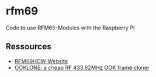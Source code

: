 # rfm69

Code to use RFM69-Modules with the Raspberry Pi

## Ressources

* [RFM69HCW-Website](http://www.hoperf.com/rf_transceiver/modules/RFM69HCW.html)
* [OOKLONE: a cheap RF 433.92MHz OOK frame cloner](https://www.embeddedrelated.com/showarticle/626.php)